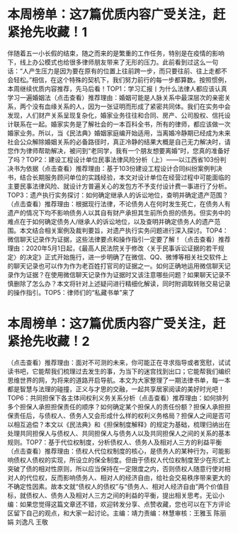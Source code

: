 # 本周榜单：这7篇优质内容广受关注，赶紧抢先收藏！1

伴随着五一小长假的结束，随之而来的是繁重的工作任务，特别是在疫情的影响下，线上办公模式也给很多律师朋友带来了无形的压力。此前看到过这么一句话：“人产生压力是因为要在原有的位置上往前跨一步，而只要往前、往上走都不会轻松。”相信，在这个特殊的契机下，我们努力前行的每一步都算数。按照惯例，本周继续优质内容推荐，先马后看！TOP1：学习汇报丨为什么法律人都应该认真学习一遍婚姻法（点击查看）推荐理由：婚姻可能是人脉关系中最深层次的亲密关系，两个没有血缘关系的人，因为一张证明而形成了紧密共同体。我们在实务中会发现，人们财产关系呈现复杂化，婚家业务往往和合同、房产、公司股权、信托设计联系在一起。婚家实务是了解社会的一本百科全书，所有的律师，都应该做一次婚家业务。所以，当《民法典》婚姻家庭编开始适用，当离婚冷静期已经成为未来社会公众解除婚姻关系的必备路径时，真正冷静的结果大概是自己无力解决时，请您作为律师帮助解决，被问到“老同学，我有一个朋友想要离婚”时，您真的准备好了吗？TOP2：建设工程设计单位民事法律风险分析（上）——以江西省103份判决书为依据（点击查看）推荐理由：基于103份建设工程设计合同纠纷案例判决书，结合长期服务顾问单位的实践经验，本文对设计单位在经营过程中可能面临的主要民事法律风险、就设计方普遍关心的发包方不予支付设计费一事进行了分析。TOP3：遗产执行实务探讨：如何确定继承人的诉讼地位，查明并确定遗产范围？（点击查看）推荐理由：根据现行法律，不论债务人在何时发生死亡，在债务人有遗产的情况下均不影响债务人以其自有财产承担其生前所负担的债务。但实务中的难点在于如何确定债务人/继承人的诉讼地位，以及查明并确定债务人的遗产范围。本文结合相关案例及裁判要旨，对遗产执行实务问题进行深入探讨。TOP4：微信聊天记录作为证据，这些法律要点和操作指引一定要了解！（点击查看）推荐理由：2020年5月1日起，《最高人民法院关于修改〈关于民事诉讼证据的若干规定〉的决定》正式开始施行，进一步明确了在微信、QQ、微博等相关社交软件上的聊天记录也可以作为作为老百姓打官司的证据之一。如何正确地运用微信聊天记录作为证据？在使用微信聊天记录作为证据时又该注意哪些问题？如果聊天记录不慎删除了怎么办？本文将针对上述疑问进行精细化解读，同时附调取转账交易记录的操作指引。TOP5：律师们的“私藏书单”来了

# 本周榜单：这7篇优质内容广受关注，赶紧抢先收藏！2

（点击查看）推荐理由：面对不可测的未来，你可能正在寻求指导或者宽慰，试试读书吧，它能帮我们梳理过去发生的事，为当下的迷宫找到出口；它能帮我们编织思维世界的网，为将来的道路开启导航。本文为大家整理了一期法律书单，每一本都是智慧与法理的碰撞，正义与才思的交融，一起共享居家阅读的美好时光吧！TOP6：共同担保下各主体间权利义务关系分析（点击查看）推荐理由：如何排列多个担保人承担担保责任的顺序？如何确定某个担保人的责任份额？担保人承担担保责任后，与债权人、债务人又会形成什么样的权利义务格局？担保人之间是否可以相互追偿？本文以《民法典》和《担保制度解释》的规定为基础，梳理归纳出在处理共同担保人与债权人、共同担保人与债务人以及共同担保人之间的关系的基本规则。TOP7：基于代位权制度，分析债权人、债务人及相对人三方的利益平衡（点击查看）推荐理由：债权人代位权制度的核心，是债务人的某种行为，可能影响债权人债权的实现，所设立的保全制度。但由于债权人代位权制度至少在形式上突破了债的相对性原则，所以应当保持在一定限度之内，否则债权人随意行使对相对人的代位权，反而影响债务人、相对人的经济自由，给社会交易秩序带来更大的不确定性因素。故本文就“债权人的债权”与“债务人、相对人经济自由”两个价值目标，就债权人、债务人及相对人三方之间的利益的平衡，提出相关思考。无讼小编：如果您觉得这篇文章还不错，欢迎转发分享、点赞收藏，您也可以在下方评论区留下自己的观点，和大家一起讨论。主编：靖力责编：林慧审核：王雅玉 陈丽娟 刘逸凡 王敬

